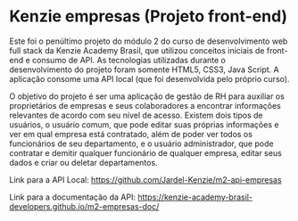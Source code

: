 # Kenzie empresas (Projeto front-end)

  Este foi o penúltimo projeto do módulo 2 do curso de desenvolvimento web full stack da Kenzie Academy Brasil, que utilizou conceitos iniciais de front-end e consumo de API. As tecnologias utilizadas durante o desenvolvimento do projeto foram somente HTML5, CSS3, Java Script. A aplicação consome uma API local (que foi desenvolvida pelo próprio curso). 
  
  O objetivo do projeto é ser uma aplicação de gestão de RH para auxiliar os proprietários de empresas e seus colaboradores a encontrar informações relevantes de acordo com seu nível de acesso. Existem dois tipos de usuários, o usuário comum, que pode editar suas próprias informações e ver em qual empresa está contratado, além de poder ver todos os funcionários de seu departamento, e o usuário administrador, que pode contratar e demitir qualquer funcionário de qualquer empresa, editar seus dados e criar ou deletar departamentos.
     
Link para a API Local: https://github.com/Jardel-Kenzie/m2-api-empresas

Link para a documentação da API: https://kenzie-academy-brasil-developers.github.io/m2-empresas-doc/
